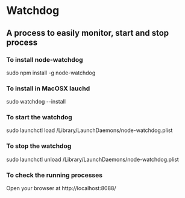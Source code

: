 # Watchdog

## A process to easily monitor, start and stop process

### To install node-watchdog
sudo npm install -g node-watchdog

### To install in MacOSX lauchd
sudo watchdog --install

### To start the watchdog 
sudo launchctl load /Library/LaunchDaemons/node-watchdog.plist


### To stop the watchdog 
sudo launchctl unload /Library/LaunchDaemons/node-watchdog.plist

### To check the running processes
Open your browser at http://localhost:8088/


